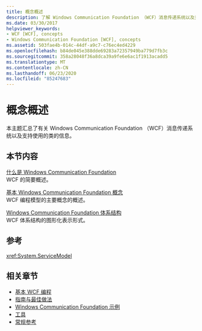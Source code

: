 ```yaml
---
title: 概念概述
description: 了解 Windows Communication Foundation （WCF）消息传递系统以及支持使用的类。
ms.date: 03/30/2017
helpviewer_keywords:
- WCF [WCF], concepts
- Windows Communication Foundation [WCF], concepts
ms.assetid: 503fae4b-014c-44df-a9c7-c76ec4ed4229
ms.openlocfilehash: b84de045e388dde69283a72357949ba779d7fb3c
ms.sourcegitcommit: 358a28048f36a8dca39a9fe6e6ac1f1913acadd5
ms.translationtype: MT
ms.contentlocale: zh-CN
ms.lasthandoff: 06/23/2020
ms.locfileid: "85247683"
---
```

# <a name="conceptual-overview"></a>概念概述

本主题汇总了有关 Windows Communication Foundation （WCF）消息传递系统以及支持使用的类的信息。

## <a name="in-this-section"></a>本节内容

 [什么是 Windows Communication Foundation](whats-wcf.md)\
 WCF 的简要概述。

 [基本 Windows Communication Foundation 概念](fundamental-concepts.md)\
 WCF 编程模型的主要概念的概述。

 [Windows Communication Foundation 体系结构](architecture.md)\
 WCF 体系结构的图形化表示形式。

## <a name="reference"></a>参考

<xref:System.ServiceModel>

## <a name="related-sections"></a>相关章节

- [基本 WCF 编程](basic-wcf-programming.md)
- [指南与最佳做法](guidelines-and-best-practices.md)
- [Windows Communication Foundation 示例](./samples/index.md)
- [工具](./diagnostics/exceptions-reference/tools.md)
- [常规参考](general-reference.md)
